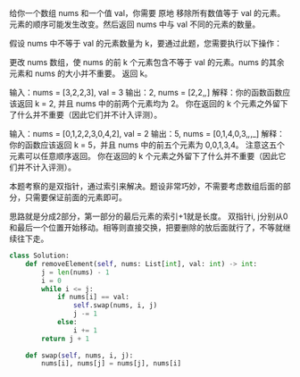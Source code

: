 给你一个数组 nums 和一个值 val，你需要 原地 移除所有数值等于 val 的元素。元素的顺序可能发生改变。然后返回 nums 中与 val 不同的元素的数量。

假设 nums 中不等于 val 的元素数量为 k，要通过此题，您需要执行以下操作：

更改 nums 数组，使 nums 的前 k 个元素包含不等于 val 的元素。nums 的其余元素和 nums 的大小并不重要。
返回 k。


输入：nums = [3,2,2,3], val = 3
输出：2, nums = [2,2,_,_]
解释：你的函数函数应该返回 k = 2, 并且 nums 中的前两个元素均为 2。
你在返回的 k 个元素之外留下了什么并不重要（因此它们并不计入评测）。

输入：nums = [0,1,2,2,3,0,4,2], val = 2
输出：5, nums = [0,1,4,0,3,_,_,_]
解释：你的函数应该返回 k = 5，并且 nums 中的前五个元素为 0,0,1,3,4。
注意这五个元素可以任意顺序返回。
你在返回的 k 个元素之外留下了什么并不重要（因此它们并不计入评测）。


本题考察的是双指针，通过索引来解决。题设非常巧妙，不需要考虑数组后面的部分，只需要保证前面的元素即可。

思路就是分成2部分，第一部分的最后元素的索引+1就是长度。
双指针i, j分别从0和最后一个位置开始移动。相等则直接交换，把要删除的放后面就行了，不等就继续往下走。

```python
class Solution:
    def removeElement(self, nums: List[int], val: int) -> int:
        j = len(nums) - 1
        i = 0
        while i <= j:
            if nums[i] == val:
                self.swap(nums, i, j)
                j -= 1
            else:
                i += 1
        return j + 1
    
    def swap(self, nums, i, j):
        nums[i], nums[j] = nums[j], nums[i]
```